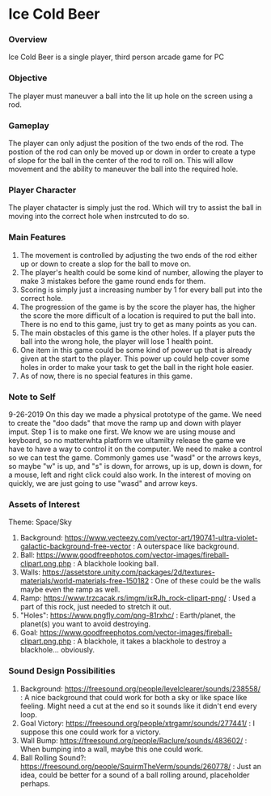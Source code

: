 # Ice Cold Beer

### Overview 
Ice Cold Beer is a single player, third person arcade game for PC

### Objective 
The player must maneuver a ball into the lit up hole on the screen using a rod.

### Gameplay
The player can only adjust the position of the two ends of the rod. The postion of the rod can only be moved up or down in order to create a type of slope for the ball in the center of the rod to roll on. This will allow movement and the ability to maneuver the ball into the required hole.

### Player Character 
The player chatacter is simply just the rod. Which will try to assist the ball in moving into the correct hole when instrcuted to do so.

### Main Features 
1. The movement is controlled by adjusting the two ends of the rod either up or down to create a slop for the ball to move on.
2. The player's health could be some kind of number, allowing the player to make 3 mistakes before the game round ends for them.
3. Scoring is simply just a increasing number by 1 for every ball put into the correct hole.
4. The progression of the game is by the score the player has, the higher the score the more difficult of a location is required to put the ball into. There is no end to this game, just try to get as many points as you can.
5. The main obstacles of this game is the other holes. If a player puts the ball into the wrong hole, the player will lose 1 health point.
6. One item in this game could be some kind of power up that is already given at the start to the player. This power up could help cover some holes in order to make your task to get the ball in the right hole easier.
7. As of now, there is no special features in this game.

### Note to Self
9-26-2019
On this day we made a physical prototype of the game. We need to create the "doo dads" that move the ramp up and down with player imput. Step 1 is to make one first. We know we are using mouse and keyboard, so no matterwhta platform we ultamilty release the game we have to have a way to control it on the computer. We need to make a control so we can test the game.
Commonly games use "wasd" or the arrows keys, so maybe "w" is up, and "s" is down, for arrows, up is up, down is down, for a mouse, left and right click could also work. 
In the interest of moving on quickly, we are just going to use "wasd" and arrow keys.

### Assets of Interest
Theme: Space/Sky
1. Background: https://www.vecteezy.com/vector-art/190741-ultra-violet-galactic-background-free-vector : A outerspace like background.
2. Ball: https://www.goodfreephotos.com/vector-images/fireball-clipart.png.php : A blackhole looking ball.
3. Walls: https://assetstore.unity.com/packages/2d/textures-materials/world-materials-free-150182 : One of these could be the walls maybe even the ramp as well.
4. Ramp: https://www.trzcacak.rs/imgm/ixRJh_rock-clipart-png/ : Used a part of this rock, just needed to stretch it out.
5. "Holes": https://www.pngfly.com/png-81rxhc/ : Earth/planet, the planet(s) you want to avoid destroying.
6. Goal: https://www.goodfreephotos.com/vector-images/fireball-clipart.png.php : A blackhole, it takes a blackhole to destroy a blackhole... obviously.

### Sound Design Possibilities
1. Background: https://freesound.org/people/levelclearer/sounds/238558/ : A nice background that could work for both a sky or like space like feeling. Might need a cut at the end so it sounds like it didn't end every loop.
2. Goal Victory: https://freesound.org/people/xtrgamr/sounds/277441/ : I suppose this one could work for a victory.
3. Wall Bump: https://freesound.org/people/Raclure/sounds/483602/ : When bumping into a wall, maybe this one could work.
4. Ball Rolling Sound?: https://freesound.org/people/SquirmTheVerm/sounds/260778/ : Just an idea, could be better for a sound of a ball rolling around, placeholder perhaps.
